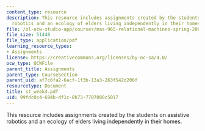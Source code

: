 ```yaml
---
content_type: resource
description: This resource includes assignments created by the students on assistive
  robotics and an ecology of elders living independently in their homes.
file: /ol-ocw-studio-app/courses/mas-965-relational-machines-spring-2005/99fdc0c4694bdf1c8b737707080c5017_st_week4.pdf
file_size: 51448
file_type: application/pdf
learning_resource_types:
- Assignments
license: https://creativecommons.org/licenses/by-nc-sa/4.0/
ocw_type: OCWFile
parent_title: Assignments
parent_type: CourseSection
parent_uid: af7c6fa2-6acf-1f3b-13a3-263f542d206f
resourcetype: Document
title: st_week4.pdf
uid: 99fdc0c4-694b-df1c-8b73-7707080c5017
---
```

This resource includes assignments created by the students on assistive robotics and an ecology of elders living independently in their homes.